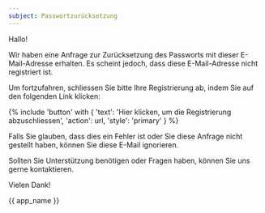 ```yaml
---
subject: Passwortzurücksetzung
---
```


Hallo! 

Wir haben eine Anfrage zur Zurücksetzung des Passworts mit dieser E-Mail-Adresse erhalten. Es scheint jedoch, dass diese E-Mail-Adresse nicht registriert ist.

Um fortzufahren, schliessen Sie bitte Ihre Registrierung ab, indem Sie auf den folgenden Link klicken:

{% include 'button' with { 'text': 'Hier klicken, um die Registrierung abzuschliessen', 'action': url, 'style': 'primary' } %}

Falls Sie glauben, dass dies ein Fehler ist oder Sie diese Anfrage nicht gestellt haben, können Sie diese E-Mail ignorieren.

Sollten Sie Unterstützung benötigen oder Fragen haben, können Sie uns gerne kontaktieren.

Vielen Dank!

{{ app_name }}
